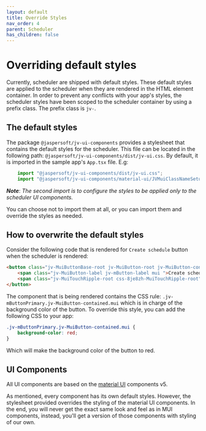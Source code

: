 ```yaml
---
layout: default
title: Override Styles
nav_order: 4
parent: Scheduler
has_children: false
---
```


# Overriding default styles

Currently, scheduler are shipped with default styles. 
These default styles are applied to the scheduler when they are rendered in the HTML element container.
In order to prevent any conflicts with your app's styles, the scheduler styles have been scoped to the scheduler container by using a prefix class. The prefix class is `jv-`.

## The default styles

The package `@jaspersoft/jv-ui-components` provides a stylesheet that contains the default styles for the scheduler.
This file can be located in the following path: `@jaspersoft/jv-ui-components/dist/jv-ui.css`.
By default, it is imported in the sample app's `App.tsx` file. E.g:
``` ts
    import "@jaspersoft/jv-ui-components/dist/jv-ui.css";
    import "@jaspersoft/jv-ui-components/material-ui/JVMuiClassNameSetup";
```
**_Note_**: _The second import is to configure the styles to be applied only to the scheduler UI components._

You can choose not to import them at all, or you can import them and override the styles as needed.

## How to overwrite the default styles

Consider the following code that is rendered for `Create schedule` button when the scheduler is rendered:
``` html
<button class="jv-MuiButtonBase-root jv-MuiButton-root jv-MuiButton-contained jv-MuiButton-containedPrimary jv-MuiButton-sizeMedium jv-MuiButton-containedSizeMedium jv-MuiButton-disableElevation jv-MuiButton-root jv-MuiButton-contained jv-MuiButton-containedPrimary jv-MuiButton-sizeMedium jv-MuiButton-containedSizeMedium jv-MuiButton-disableElevation jv-mButton  jv-mButtonPrimary mui  css-zddlty-MuiButtonBase-root-MuiButton-root" tabindex="0" type="button">
    <span class="jv-MuiButton-label jv-mButton-label mui ">Create schedule</span>
    <span class="jv-MuiTouchRipple-root css-8je8zh-MuiTouchRipple-root"></span>
</button>
```
The component that is being rendered contains the CSS rule: `.jv-mButtonPrimary.jv-MuiButton-contained.mui`
which is in charge of the background color of the button.
To override this style, you can add the following CSS to your app:
``` css
.jv-mButtonPrimary.jv-MuiButton-contained.mui {
    background-color: red;
}
```
Which will make the background color of the button to red.

## UI Components
All UI components are based on the [material UI](https://v5.mui.com/material-ui/getting-started/) components v5.

As mentioned, every component has its own default styles. However, the stylesheet provided overrides the styling of the 
material UI components. In the end, you will never get the exact same look and feel as in MUI components, instead, 
you'll get a version of those components with styling of our own.